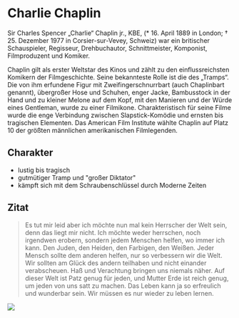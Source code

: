 # Charlie Chaplin

Sir Charles Spencer „Charlie“ Chaplin jr., KBE, (* 16. April 1889 in London; † 25. Dezember 1977 in Corsier-sur-Vevey, Schweiz) war ein britischer Schauspieler, Regisseur, Drehbuchautor, Schnittmeister, Komponist, Filmproduzent und Komiker.

Chaplin gilt als erster Weltstar des Kinos und zählt zu den einflussreichsten Komikern der Filmgeschichte. Seine bekannteste Rolle ist die des „Tramps“. Die von ihm erfundene Figur mit Zweifingerschnurrbart (auch Chaplinbart genannt), übergroßer Hose und Schuhen, enger Jacke, Bambusstock in der Hand und zu kleiner Melone auf dem Kopf, mit den Manieren und der Würde eines Gentleman, wurde zu einer Filmikone. Charakteristisch für seine Filme wurde die enge Verbindung zwischen Slapstick-Komödie und ernsten bis tragischen Elementen. Das American Film Institute wählte Chaplin auf Platz 10 der größten männlichen amerikanischen Filmlegenden.

## Charakter
* lustig bis tragisch
* gutmütiger Tramp und "großer Diktator"
* kämpft sich mit dem Schraubenschlüssel durch Moderne Zeiten

## Zitat
> Es tut mir leid aber ich möchte nun mal kein Herrscher der Welt sein, denn das liegt mir nicht.
> Ich möchte weder herrschen, noch irgendwen erobern,
> sondern jedem Menschen helfen, wo immer ich kann.
> Den Juden, den Heiden, den Farbigen, den Weißen.
> Jeder Mensch sollte dem anderen helfen, nur so verbessern wir die Welt.
> Wir sollten am Glück des andern teilhaben und nicht einander verabscheuen.
> Haß und Verachtung bringen uns niemals näher.
> Auf dieser Welt ist Patz genug für jeden, und Mutter Erde ist reich genug, um jeden von uns satt zu machen.
> Das Leben kann ja so erfreulich und wunderbar sein.
> Wir müssen es nur wieder zu leben lernen. 

<img src="Datei Charlie_Chaplin.jpg" />

